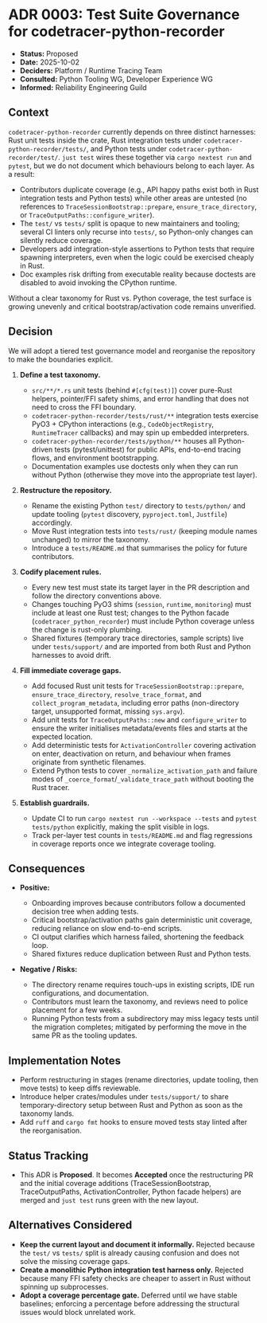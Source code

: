# ADR 0003: Test Suite Governance for codetracer-python-recorder

- **Status:** Proposed
- **Date:** 2025-10-02
- **Deciders:** Platform / Runtime Tracing Team
- **Consulted:** Python Tooling WG, Developer Experience WG
- **Informed:** Reliability Engineering Guild

## Context

`codetracer-python-recorder` currently depends on three distinct harnesses: Rust unit tests inside the crate, Rust integration tests under `codetracer-python-recorder/tests/`, and Python tests under `codetracer-python-recorder/test/`. `just test` wires these together via `cargo nextest run` and `pytest`, but we do not document which behaviours belong to each layer. As a result:
- Contributors duplicate coverage (e.g., API happy paths exist both in Rust integration tests and Python tests) while other areas are untested (no references to `TraceSessionBootstrap::prepare`, `ensure_trace_directory`, or `TraceOutputPaths::configure_writer`).
- The `test/` vs `tests/` split is opaque to new maintainers and tooling; several CI linters only recurse into `tests/`, so Python-only changes can silently reduce coverage.
- Developers add integration-style assertions to Python tests that require spawning interpreters, even when the logic could be exercised cheaply in Rust.
- Doc examples risk drifting from executable reality because doctests are disabled to avoid invoking the CPython runtime.

Without a clear taxonomy for Rust vs. Python coverage, the test surface is growing unevenly and critical bootstrap/activation code remains unverified.

## Decision

We will adopt a tiered test governance model and reorganise the repository to make the boundaries explicit.

1. **Define a test taxonomy.**
   - `src/**/*.rs` unit tests (behind `#[cfg(test)]`) cover pure-Rust helpers, pointer/FFI safety shims, and error handling that does not need to cross the FFI boundary.
   - `codetracer-python-recorder/tests/rust/**` integration tests exercise PyO3 + CPython interactions (e.g., `CodeObjectRegistry`, `RuntimeTracer` callbacks) and may spin up embedded interpreters.
   - `codetracer-python-recorder/tests/python/**` houses all Python-driven tests (pytest/unittest) for public APIs, end-to-end tracing flows, and environment bootstrapping.
   - Documentation examples use doctests only when they can run without Python (otherwise they move into the appropriate test layer).

2. **Restructure the repository.**
   - Rename the existing Python `test/` directory to `tests/python/` and update tooling (`pytest` discovery, `pyproject.toml`, `Justfile`) accordingly.
   - Move Rust integration tests into `tests/rust/` (keeping module names unchanged) to mirror the taxonomy.
   - Introduce a `tests/README.md` that summarises the policy for future contributors.

3. **Codify placement rules.**
   - Every new test must state its target layer in the PR description and follow the directory conventions above.
   - Changes touching PyO3 shims (`session`, `runtime`, `monitoring`) must include at least one Rust test; changes to the Python facade (`codetracer_python_recorder`) must include Python coverage unless the change is rust-only plumbing.
   - Shared fixtures (temporary trace directories, sample scripts) live under `tests/support/` and are imported from both Rust and Python harnesses to avoid drift.

4. **Fill immediate coverage gaps.**
   - Add focused Rust unit tests for `TraceSessionBootstrap::prepare`, `ensure_trace_directory`, `resolve_trace_format`, and `collect_program_metadata`, including error paths (non-directory target, unsupported format, missing `sys.argv`).
   - Add unit tests for `TraceOutputPaths::new` and `configure_writer` to ensure the writer initialises metadata/events files and starts at the expected location.
   - Add deterministic tests for `ActivationController` covering activation on enter, deactivation on return, and behaviour when frames originate from synthetic filenames.
   - Extend Python tests to cover `_normalize_activation_path` and failure modes of `_coerce_format`/`_validate_trace_path` without booting the Rust tracer.

5. **Establish guardrails.**
   - Update CI to run `cargo nextest run --workspace --tests` and `pytest tests/python` explicitly, making the split visible in logs.
   - Track per-layer test counts in `tests/README.md` and flag regressions in coverage reports once we integrate coverage tooling.

## Consequences

- **Positive:**
  - Onboarding improves because contributors follow a documented decision tree when adding tests.
  - Critical bootstrap/activation paths gain deterministic unit coverage, reducing reliance on slow end-to-end scripts.
  - CI output clarifies which harness failed, shortening the feedback loop.
  - Shared fixtures reduce duplication between Rust and Python tests.

- **Negative / Risks:**
  - The directory rename requires touch-ups in existing scripts, IDE run configurations, and documentation.
  - Contributors must learn the taxonomy, and reviews need to police placement for a few weeks.
  - Running Python tests from a subdirectory may miss legacy tests until the migration completes; mitigated by performing the move in the same PR as the tooling updates.

## Implementation Notes

- Perform restructuring in stages (rename directories, update tooling, then move tests) to keep diffs reviewable.
- Introduce helper crates/modules under `tests/support/` to share temporary-directory setup between Rust and Python as soon as the taxonomy lands.
- Add `ruff` and `cargo fmt` hooks to ensure moved tests stay linted after the reorganisation.

## Status Tracking

- This ADR is **Proposed**. It becomes **Accepted** once the restructuring PR and the initial coverage additions (TraceSessionBootstrap, TraceOutputPaths, ActivationController, Python facade helpers) are merged and `just test` runs green with the new layout.

## Alternatives Considered

- **Keep the current layout and document it informally.** Rejected because the `test/` vs `tests/` split is already causing confusion and does not solve the missing coverage gaps.
- **Create a monolithic Python integration test harness only.** Rejected because many FFI safety checks are cheaper to assert in Rust without spinning up subprocesses.
- **Adopt a coverage percentage gate.** Deferred until we have stable baselines; enforcing a percentage before addressing the structural issues would block unrelated work.
